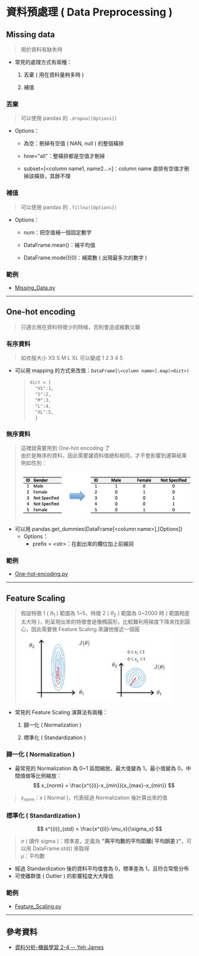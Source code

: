 # 資料預處理 ( Data Preprocessing )

## Missing data
> 用於資料有缺失時

* 常見的處理方式有兩種：
    
    1. 丟棄 ( 用在資料量夠多時 )
    
    2. 補值

### 丟棄

> 可以使用 pandas 的 `.dropna([Options])`
* Options：
    
    * 為空：刪掉有空值 ( NAN, null ) 的整個橫排
    
    * how="all"：整橫排都是空值才刪掉
    
    * subset=[\<column name1, name2...>]：column name 直排有空值才刪掉該橫排，其餘不理

### 補值

> 可以使用 pandas 的 `.fillna([Options])`
* Options：

    * num：把空值補一個固定數字
    
    * DataFrame.mean()：補平均值
    
    * DataFrame.mode()[0]：補眾數 ( 出現最多次的數字 )

### 範例

* [Missing_Data.py](./Missing_Data.py)

---

## One-hot encoding
> 只適合用在資料特徵少的時候，否則會造成維數災難

### 有序資料
> 如衣服大小 XS S M L XL 可以變成 1 2 3 4 5 

* 可以用 mapping 的方式來改值：`DataFrame[\<column name>].map(<dict>)`
    >```=
    > dict = {  
    >   "XS":1,  
    >   "S":2,
    >   "M":3,
    >   "L":4,
    >   "XL":5,
    >   }  
    >```

### 無序資料
> 這裡就需要用到 One-hot encoding 了  
> 由於是無序的資料，因此需要讓資料值總和相同，才不會影響到運算結果  
> 例如性別：
>
>![](../../Static/Image/Ch0/One-hot-encoding.png)

* 可以用 pandas.get_dummies(DataFrame[\<column name>],[Options])
    * Options：
        * prefix = \<str>：在創出來的欄位加上前綴詞

### 範例

* [One-hot-encoding.py](./One-hot-encoding.py)

---

## Feature Scaling

> 假設特徵 1 ( $\theta_1$ ) 範圍為 1~5，特徵 2 ( $\theta_2$ ) 範圍為 0~2000 時 ( 範圍相差太大時 )，則呈現出來的特徵會是像橢圓形，比較難利用梯度下降來找到圓心，因此需要做 Feature Scaling 來讓他接近一個圓  
> ![](../../Static/Image/Ch0/Feature-scaling.png)

* 常見的 Feature Scaling 演算法有兩種：
    
    1. 歸一化 ( Normalization )
    
    2. 標準化 ( Standardization )

### 歸一化 ( Normalization )

* 最常見的 Normalization 為 0~1 區間縮放，最大值變為 1，最小值變為 0，中間值做等比例縮放：
$$
x_{norm} = \frac{x^{(i)}-x_{min}}{x_{max}-x_{min}}
$$
> $x_{norm}$：$x$ ( Normal )，代表經過 Normalization 後計算出來的值

### 標準化 ( Standardization )
$$
x^{(i)}_{std} = \frac{x^{(i)}-\mu_x}{\sigma_x}
$$
> $\sigma$ ( 讀作 sigma )：標準差，定義為 **"與平均數的平均距離( 平均誤差 )"**，可以用 DataFrame.std() 來取得  
> $\mu$：平均數  
* 經過 Standardization 後的資料平均值會為 0，標準差為 1，且符合常態分布
* 可使離群值 ( Outlier ) 的影響程度大大降低

### 範例

* [Feature_Scaling.py](./Feature_Scaling.py)

---

## 參考資料

* [資料分析-機器學習 2-4 -- Yeh James](https://medium.com/jameslearningnote/%E8%B3%87%E6%96%99%E5%88%86%E6%9E%90-%E6%A9%9F%E5%99%A8%E5%AD%B8%E7%BF%92-%E7%AC%AC2-4%E8%AC%9B-%E8%B3%87%E6%96%99%E5%89%8D%E8%99%95%E7%90%86-missing-data-one-hot-encoding-feature-scaling-3b70a7839b4a)